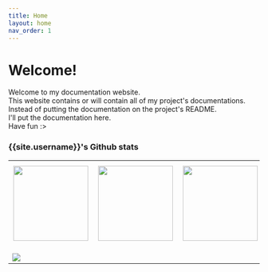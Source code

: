 ```yaml
---
title: Home
layout: home
nav_order: 1
---
```

# Welcome!

Welcome to my documentation website. \
This website contains or will contain all of my project's documentations. \
Instead of putting the documentation on the project's README. \
I'll put the documentation here. \
Have fun :>
### {{site.username}}'s Github stats

<div align="center">
  <table style="border-collapse: collapse; border: none;">
    <tr>
      <td style="border: none; padding: 10px;">
        <img src="https://github-readme-stats.vercel.app/api?username={{ site.username }}&show_icons=true&theme=radical" height="150">
      </td>
      <td style="border: none; padding: 10px;">
        <img src="https://github-readme-stats.vercel.app/api/top-langs/?username={{ site.username }}&layout=compact&theme=radical" height="150">
      </td>
      <td style="border: none; padding: 10px;">
        <img src="https://streak-stats.demolab.com?user={{ site.username }}&theme=radical" height="150">
      </td>
    </tr>
    <tr>
      <td colspan="3" style="border: none; padding-top: 15px;">
        <img src="https://github-profile-trophy.vercel.app/?username={{ site.username }}&theme=darkhub&no-frame=true&margin-w=5">
      </td>
    </tr>
  </table>
</div>
